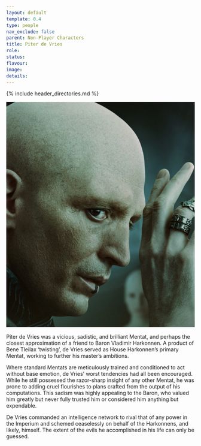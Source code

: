 ```yaml
---
layout: default
template: 0.4
type: people
nav_exclude: false
parent: Non-Player Characters
title: Piter de Vries
role: 
status: 
flavour: 
image: 
details:
---
```


{% include header_directories.md %}
  
![](../../imgs/Piter%20de%20Vries.png)  
  
Piter de Vries was a vicious, sadistic,
and brilliant Mentat, and perhaps
the closest approximation of a friend
to Baron Vladimir Harkonnen. A
product of Bene Tleilax ‘twisting’, de
Vries served as House Harkonnen’s
primary Mentat, working to further
his master’s ambitions.  

Where standard Mentats are
meticulously trained and conditioned to act without base emotion,
de Vries’ worst tendencies had all
been encouraged. While he still
possessed the razor-sharp insight
of any other Mentat, he was prone
to adding cruel flourishes to plans
crafted from the output of his computations. This sadism was highly
appealing to the Baron, who valued
him greatly but never fully trusted
him or considered him anything but
expendable.  

De Vries commanded an intelligence
network to rival that of any power in
the Imperium and schemed ceaselessly on behalf of the Harkonnens,
and likely, himself. The extent of the
evils he accomplished in his life can
only be guessed.
